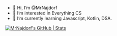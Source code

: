 - 👋 Hi, I’m @MrNajdorf
- 👀 I’m interested in Everything CS
- 🌱 I’m currently learning Javascript, Kotlin, DSA.

<!---
MrNajdorf/MrNajdorf is a ✨ special ✨ repository because its `README.md` (this file) appears on your GitHub profile.
You can click the Preview link to take a look at your changes.
--->

[![MrNajdorf's GitHub | Stats](https://stats.quine.sh/MrNajdorf/github?theme=dark)](https://quine.sh?utm_source=widgets&utm_campaign=MrNajdorf)
